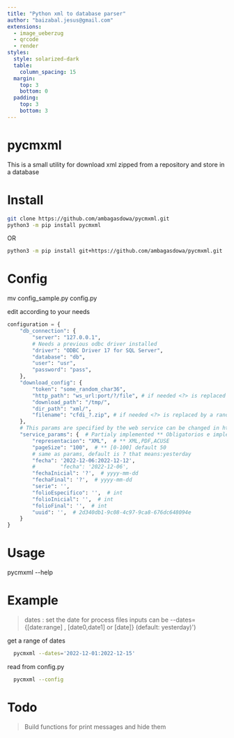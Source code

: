 ```yaml
---
title: "Python xml to database parser"
author: "baizabal.jesus@gmail.com"
extensions:
  - image_ueberzug
  - qrcode
  - render
styles:
  style: solarized-dark
  table:
    column_spacing: 15
  margin:
    top: 3
    bottom: 0
  padding:
    top: 3
    bottom: 3
---
```


# pycmxml

This is a small utility for download xml zipped from a repository and store in a database

# Install

```bash
git clone https://github.com/ambagasdowa/pycmxml.git
python3 -m pip install pycmxml
```
OR 
```bash
python3 -m pip install git+https://github.com/ambagasdowa/pycmxml.git
```
# Config

  mv config_sample.py config.py

 edit according to your needs 
```python
configuration = {
    "db_connection": {
        "server": "127.0.0.1",
        # Needs a previous odbc driver installed
        "driver": "ODBC Driver 17 for SQL Server",
        "database": "db",
        "user": "usr",
        "password": "pass",
    },
    "download_config": {
        "token": "some_random_char36",
        "http_path": "ws_url:port/?/file", # if needed <?> is replaced by <token>
        "download_path": "/tmp/",
        "dir_path": "xml/",
        "filename": "cfdi_?.zip", # if needed <?> is replaced by a random number
    },
    # This params are specified by the web service can be changed in https execution process
    "service_params": {  # Partialy implemented ** Obligatorios e implementados
        "representacion": "XML",  # ** XML,PDF,ACUSE
        "pageSize": "100",  # ** [0-100] default 50
        # same as params, default is ? that means:yesterday
        "fecha": '2022-12-06:2022-12-12',
        #        "fecha": '2022-12-06',
        "fechaInicial": '?',  # yyyy-mm-dd
        "fechaFinal": '?',  # yyyy-mm-dd
        "serie": '',
        "folioEspecifico": '',  # int
        "folioInicial": '',  # int
        "folioFinal": '',  # int
        "uuid": '',  # 2d340db1-9c08-4c97-9ca8-676dc648094e
    }
}

```

# Usage
  
  pycmxml --help

# Example

> dates : set the date for process files inputs can be --dates={[date:range] , [date0,date1] or [date]}  (default: yesterday)')

 get a range of dates 
```bash
  pycmxml --dates='2022-12-01:2022-12-15'
```

read from config.py
```bash
  pycmxml --config
```


# Todo

> Build functions for print messages and hide them
